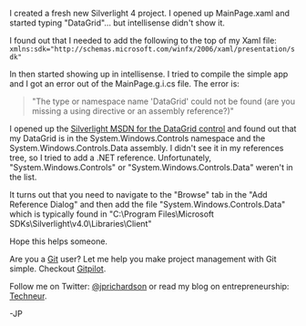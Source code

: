 <!--
author: JP Richardson
publish: Thu Mar 03 2011 16:56:20 GMT-0600 (CST)
status: publish
type: post
link: https://procbits.wordpress.com/2011/03/03/datagrid-not-found-in-silverlight-4/
tags: Silverlight
slug: 2011/03/03/datagrid-not-found-in-silverlight-4
title: DataGrid Not Found in Silverlight 4
-->



I created a fresh new Silverlight 4 project. I opened up MainPage.xaml
and started typing "DataGrid"... but intellisense didn't show it.

I found out that I needed to add the following to the top of my Xaml
file:
` xmlns:sdk="http://schemas.microsoft.com/winfx/2006/xaml/presentation/sdk"`

In then started showing up in intellisense. I tried to compile the
simple app and I got an error out of the MainPage.g.i.cs file. The error
is:

> "The type or namespace name 'DataGrid' could not be found (are you
> missing a using directive or an assembly reference?)"

I opened up the [Silverlight MSDN for the DataGrid
control](http://msdn.microsoft.com/en-us/library/system.windows.controls.datagrid(v=vs.95).aspx)
and found out that my DataGrid is in the System.Windows.Controls
namespace and the System.Windows.Controls.Data assembly. I didn't see it
in my references tree, so I tried to add a .NET reference.
Unfortunately, "System.Windows.Controls" or
"System.Windows.Controls.Data" weren't in the list.

It turns out that you need to navigate to the "Browse" tab in the "Add
Reference Dialog" and then add the file "System.Windows.Controls.Data"
which is typically found in "C:\\Program Files\\Microsoft
SDKs\\Silverlight\\v4.0\\Libraries\\Client"

Hope this helps someone.

Are you a [Git](http://gitpilot.com) user? Let me help you make project
management with Git simple. Checkout [Gitpilot](http://gitpilot.com).

Follow me on Twitter: [@jprichardson](http://twitter.com/jprichardson)
or read my blog on entrepreneurship: [Techneur](http://techneur.com).

-JP
